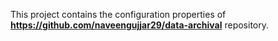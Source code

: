 This project contains the configuration properties of **https://github.com/naveengujjar29/data-archival** repository.
